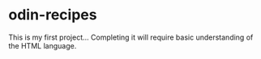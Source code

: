 # odin-recipes

This is my first project...
Completing it will require basic understanding of the HTML language.
